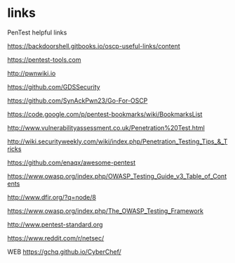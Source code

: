 # links
PenTest  helpful links

https://backdoorshell.gitbooks.io/oscp-useful-links/content

https://pentest-tools.com

http://pwnwiki.io

https://github.com/GDSSecurity

https://github.com/SynAckPwn23/Go-For-OSCP

https://code.google.com/p/pentest-bookmarks/wiki/BookmarksList

http://www.vulnerabilityassessment.co.uk/Penetration%20Test.html

http://wiki.securityweekly.com/wiki/index.php/Penetration_Testing_Tips_&_Tricks

https://github.com/enaqx/awesome-pentest

https://www.owasp.org/index.php/OWASP_Testing_Guide_v3_Table_of_Contents

http://www.dfir.org/?q=node/8

https://www.owasp.org/index.php/The_OWASP_Testing_Framework

http://www.pentest-standard.org



https://www.reddit.com/r/netsec/

WEB
https://gchq.github.io/CyberChef/
